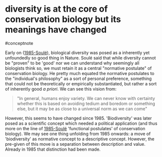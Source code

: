 # diversity is at the core of conservation biology but its meanings have changed
#conceptnote 

Early on ([1985-Soulé](1985-Soulé.md)), biological diversity was posed as a inherently yet unfoundedly so good thing in Nature. Soulé said that while diversity cannot be "proven" to be 'good' nor we can understand why seemingly all biologists think so, we must retain it as a central "normative postulate" of conservation biology. He pretty much equated the normative postulates to the "individual's philosophy" as a sort of personal preference, something that could not be theoretically or empirically substantiated, but rather a sort of inherently good *a priori*. We can see this vision from:

> "In general, humans enjoy variety. We can never know with certainty whether this is based on avoiding tedium and boredom or something else, but it may be as close to a universal norm as we can come"

However, this seems to have changed since 1985. 'Biodiversity' was later posed as a scientific concept which needed a political application (and thus more on the line of [1985-Soulé](1985-Soulé.md) 'functional postulates' of conservation biology). We may see one thing unfolding from 1985 onwards: a move of 'biodiversity' as normative concept to a descriptive concept. However, the pre-given of this move is a separation between description and value. Already in 1985 that distinction had been made. 